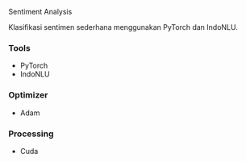 Sentiment Analysis

Klasifikasi sentimen sederhana menggunakan PyTorch dan IndoNLU.

### Tools
- PyTorch
- IndoNLU

### Optimizer
- Adam

### Processing
- Cuda
